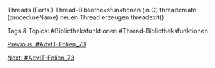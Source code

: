 Threads (Forts.)
Thread-Bibliotheksfunktionen (in C)
threadcreate (procedureName)
neuen Thread erzeugen
threadexit()

   Tags & Topics:
   #Bibliotheksfunktionen
   #Thread-Bibliotheksfunktionen

[Previous: #AdvIT-Folien_73](AdvIT-Folien_73.md)

[Next: #AdvIT-Folien_73](AdvIT-Folien_73.md)